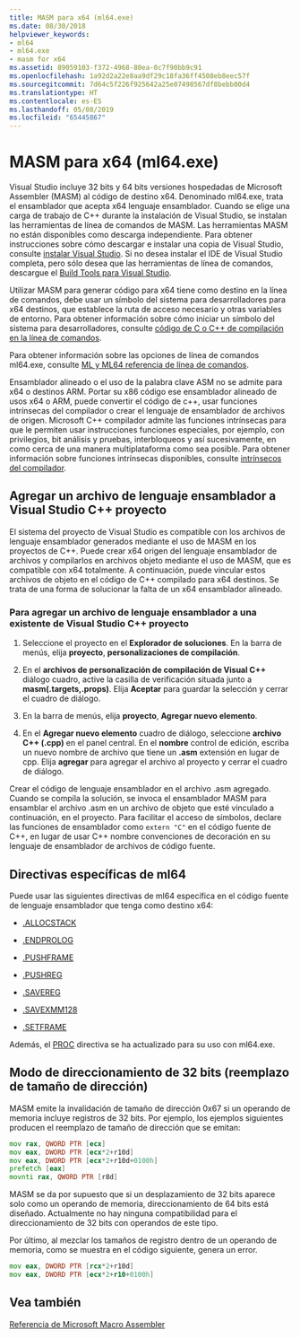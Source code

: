 ```yaml
---
title: MASM para x64 (ml64.exe)
ms.date: 08/30/2018
helpviewer_keywords:
- ml64
- ml64.exe
- masm for x64
ms.assetid: 89059103-f372-4968-80ea-0c7f90bb9c91
ms.openlocfilehash: 1a92d2a22e8aa9df29c18fa36ff4508eb8eec57f
ms.sourcegitcommit: 7d64c5f226f925642a25e07498567df8bebb00d4
ms.translationtype: HT
ms.contentlocale: es-ES
ms.lasthandoff: 05/08/2019
ms.locfileid: "65445867"
---
```

# <a name="masm-for-x64-ml64exe"></a>MASM para x64 (ml64.exe)

Visual Studio incluye 32 bits y 64 bits versiones hospedadas de Microsoft Assembler (MASM) al código de destino x64. Denominado ml64.exe, trata el ensamblador que acepta x64 lenguaje ensamblador. Cuando se elige una carga de trabajo de C++ durante la instalación de Visual Studio, se instalan las herramientas de línea de comandos de MASM. Las herramientas MASM no están disponibles como descarga independiente. Para obtener instrucciones sobre cómo descargar e instalar una copia de Visual Studio, consulte [instalar Visual Studio](/visualstudio/install/install-visual-studio). Si no desea instalar el IDE de Visual Studio completa, pero sólo desea que las herramientas de línea de comandos, descargue el [Build Tools para Visual Studio](https://visualstudio.microsoft.com/downloads/).

Utilizar MASM para generar código para x64 tiene como destino en la línea de comandos, debe usar un símbolo del sistema para desarrolladores para x64 destinos, que establece la ruta de acceso necesario y otras variables de entorno. Para obtener información sobre cómo iniciar un símbolo del sistema para desarrolladores, consulte [código de C o C++ de compilación en la línea de comandos](../../build/building-on-the-command-line.md).

Para obtener información sobre las opciones de línea de comandos ml64.exe, consulte [ML y ML64 referencia de línea de comandos](../../assembler/masm/ml-and-ml64-command-line-reference.md).

Ensamblador alineado o el uso de la palabra clave ASM no se admite para x64 o destinos ARM. Portar su x86 código ese ensamblador alineado de usos x64 o ARM, puede convertir el código de c++, usar funciones intrínsecas del compilador o crear el lenguaje de ensamblador de archivos de origen. Microsoft C++ compilador admite las funciones intrínsecas para que le permiten usar instrucciones funciones especiales, por ejemplo, con privilegios, bit análisis y pruebas, interbloqueos y así sucesivamente, en como cerca de una manera multiplataforma como sea posible. Para obtener información sobre funciones intrínsecas disponibles, consulte [intrínsecos del compilador](../../intrinsics/compiler-intrinsics.md).

## <a name="add-an-assembler-language-file-to-a-visual-studio-c-project"></a>Agregar un archivo de lenguaje ensamblador a Visual Studio C++ proyecto

El sistema del proyecto de Visual Studio es compatible con los archivos de lenguaje ensamblador generados mediante el uso de MASM en los proyectos de C++. Puede crear x64 origen del lenguaje ensamblador de archivos y compilarlos en archivos objeto mediante el uso de MASM, que es compatible con x64 totalmente. A continuación, puede vincular estos archivos de objeto en el código de C++ compilado para x64 destinos. Se trata de una forma de solucionar la falta de un x64 ensamblador alineado.

### <a name="to-add-an-assembler-language-file-to-an-existing-visual-studio-c-project"></a>Para agregar un archivo de lenguaje ensamblador a una existente de Visual Studio C++ proyecto

1. Seleccione el proyecto en el **Explorador de soluciones**. En la barra de menús, elija **proyecto**, **personalizaciones de compilación**.

1. En el **archivos de personalización de compilación de Visual C++** diálogo cuadro, active la casilla de verificación situada junto a **masm(.targets,.props)**. Elija **Aceptar** para guardar la selección y cerrar el cuadro de diálogo.

1. En la barra de menús, elija **proyecto**, **Agregar nuevo elemento**.

1. En el **Agregar nuevo elemento** cuadro de diálogo, seleccione **archivo C++ (.cpp)** en el panel central. En el **nombre** control de edición, escriba un nuevo nombre de archivo que tiene un **.asm** extensión en lugar de cpp. Elija **agregar** para agregar el archivo al proyecto y cerrar el cuadro de diálogo.

Crear el código de lenguaje ensamblador en el archivo .asm agregado. Cuando se compila la solución, se invoca el ensamblador MASM para ensamblar el archivo .asm en un archivo de objeto que esté vinculado a continuación, en el proyecto. Para facilitar el acceso de símbolos, declare las funciones de ensamblador como `extern "C"` en el código fuente de C++, en lugar de usar C++ nombre convenciones de decoración en su lenguaje de ensamblador de archivos de código fuente.

## <a name="ml64-specific-directives"></a>Directivas específicas de ml64

Puede usar las siguientes directivas de ml64 específica en el código fuente de lenguaje ensamblador que tenga como destino x64:

- [.ALLOCSTACK](../../assembler/masm/dot-allocstack.md)

- [.ENDPROLOG](../../assembler/masm/dot-endprolog.md)

- [.PUSHFRAME](../../assembler/masm/dot-pushframe.md)

- [.PUSHREG](../../assembler/masm/dot-pushreg.md)

- [.SAVEREG](../../assembler/masm/dot-savereg.md)

- [.SAVEXMM128](../../assembler/masm/dot-savexmm128.md)

- [.SETFRAME](../../assembler/masm/dot-setframe.md)

Además, el [PROC](../../assembler/masm/proc.md) directiva se ha actualizado para su uso con ml64.exe.

## <a name="32-bit-address-mode-address-size-override"></a>Modo de direccionamiento de 32 bits (reemplazo de tamaño de dirección)

MASM emite la invalidación de tamaño de dirección 0x67 si un operando de memoria incluye registros de 32 bits. Por ejemplo, los ejemplos siguientes producen el reemplazo de tamaño de dirección que se emitan:

```asm
mov rax, QWORD PTR [ecx]
mov eax, DWORD PTR [ecx*2+r10d]
mov eax, DWORD PTR [ecx*2+r10d+0100h]
prefetch [eax]
movnti rax, QWORD PTR [r8d]
```

MASM se da por supuesto que si un desplazamiento de 32 bits aparece solo como un operando de memoria, direccionamiento de 64 bits está diseñado. Actualmente no hay ninguna compatibilidad para el direccionamiento de 32 bits con operandos de este tipo.

Por último, al mezclar los tamaños de registro dentro de un operando de memoria, como se muestra en el código siguiente, genera un error.

```asm
mov eax, DWORD PTR [rcx*2+r10d]
mov eax, DWORD PTR [ecx*2+r10+0100h]
```

## <a name="see-also"></a>Vea también

[Referencia de Microsoft Macro Assembler](../../assembler/masm/microsoft-macro-assembler-reference.md)<br/>